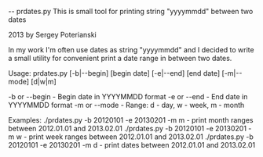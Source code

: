 -- prdates.py
This is small tool for printing string "yyyymmdd" between two dates

2013 by Sergey Poterianski

In my work I'm often use dates as string "yyyymmdd" and I decided to write a small utility for convenient print a date range in between two dates.

Usage:
prdates.py [-b|--begin] [begin date] [-e|--end] [end date] [-m|--mode] [d|w|m]

-b or --begin - Begin date in YYYYMMDD format
-e or --end - End date in  YYYYMMDD format
-m or --mode - Range: d - day, w - week, m - month

Examples: 
./prdates.py -b 20120101 -e 20130201 -m m - print month ranges between 2012.01.01 and 2013.02.01
./prdates.py -b 20120101 -e 20130201 -m w - print week ranges between 2012.01.01 and 2013.02.01
./prdates.py -b 20120101 -e 20130201 -m d - print dates between 2012.01.01 and 2013.02.01


